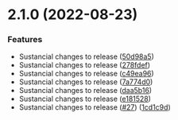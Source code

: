 # 2.1.0 (2022-08-23)


### Features

* Sustancial changes to release ([50d98a5](https://github.com/pxp9/weather_bot_rust/commit/50d98a5c157c23a80418ccd5da17ac05e4824358))
* Sustancial changes to release ([278fdef](https://github.com/pxp9/weather_bot_rust/commit/278fdef0c1de98569fe5f9f381bafd12a25932aa))
* Sustancial changes to release ([c49ea96](https://github.com/pxp9/weather_bot_rust/commit/c49ea96478c92b9db8cd7cc871289beb1cd7cb5b))
* Sustancial changes to release ([7a774d0](https://github.com/pxp9/weather_bot_rust/commit/7a774d07f02a7b1f6e4f118961b724a08ee6492f))
* Sustancial changes to release ([daa5b16](https://github.com/pxp9/weather_bot_rust/commit/daa5b16742d6eb1e92399701310dc25463a3cb4e))
* Sustancial changes to release ([e181528](https://github.com/pxp9/weather_bot_rust/commit/e1815286b4e1a27c328834a96489b132fbb64b2c))
* Sustancial changes to release ([#27](https://github.com/pxp9/weather_bot_rust/issues/27)) ([1cd1c9d](https://github.com/pxp9/weather_bot_rust/commit/1cd1c9d2a0edc8fb2fca892e8351aea1ac7d4d98))
